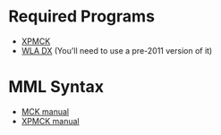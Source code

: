 # Required Programs
- [XPMCK](http://jiggawatt.org/muzak/xpmck/)
- [WLA DX](https://www.villehelin.com/wla.html) (You'll need to use a pre-2011 version of it)

# MML Syntax
- [MCK manual](http://jiggawatt.org/muzak/mckc-e.txt)
- [XPMCK manual](http://jiggawatt.org/muzak/xpmck/manual.html)
